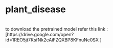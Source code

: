 # plant_disease

<br>
to download the pretrained model refer this link : [https://drive.google.com/open?id=1REO5jt7KsfNk2eAiFZQXBP8KFnuNe0SX
]
